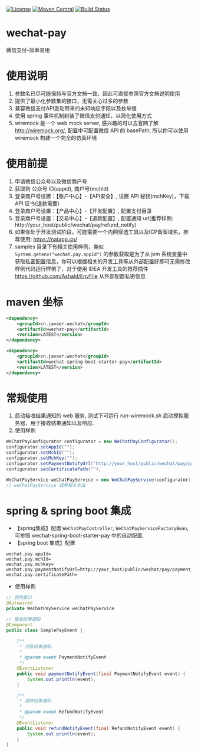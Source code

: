 [![License](https://img.shields.io/badge/License-Apache%202.0-blue.svg)](https://opensource.org/licenses/Apache-2.0)
[![Maven Central](https://img.shields.io/maven-central/v/cn.javaer.wechat/wechat-pay.svg)](https://search.maven.org/search?q=g:cn.javaer.wechat)
[![Build Status](https://travis-ci.org/cn-src/wechat-pay.svg?branch=master)](https://travis-ci.org/cn-src/wechat-pay)

# wechat-pay
微信支付-简单易用

# 使用说明
1. 参数名已尽可能保持与官方文档一致，因此可直接参照官方文档说明使用
2. 提供了最小化参数集的接口，无需关心过多的参数
3. 兼容微信支付API变动带来的未知响应字段以及枚举值
5. 使用 spring 事件机制封装了微信支付通知，以简化使用方式
6. wiremock 是一个 web mock server, 感兴趣的可以去官网了解 http://wiremock.org/, 配置中可配置微信 API 的 basePath, 所以你可以使用 wiremock 构建一个完全的仿真环境

# 使用前提
1. 申请微信公众号以及微信商户号
2. 获取到 公众号 ID(appid), 商户号(mchId)
3. 登录商户号设置：【账户中心】-【API安全】, 设置 API 秘钥(mchKey)，下载 API 证书(退款需要)
4. 登录商户号设置：【产品中心】-【开发配置】, 配置支付目录
5. 登录商户号设置：【交易中心】-【退款配置】, 配置通知 url(推荐样例: http://your_host/public/wechat/pay/refund_notify)
6. 如果你处于开发测试阶段，可能需要一个内网穿透工具以及ICP备案域名，推荐使用: https://natapp.cn/
7. samples 目录下有相关使用样例，类似 `System.getenv("wechat.pay.appId")` 的参数获取是为了从 jvm 系统变量中获取私密配置信息，你可以根据相关的开发工具等从外部配置好即可无需修改样例代码运行样例了，对于使用 IDEA 开发工具的推荐插件 https://github.com/Ashald/EnvFile 从外部配置私密信息

# maven 坐标
```xml
<dependency>
    <groupId>cn.javaer.wechat</groupId>
    <artifactId>wechat-pay</artifactId>
    <version>LATEST</version>
</dependency>

<dependency>
    <groupId>cn.javaer.wechat</groupId>
    <artifactId>wechat-spring-boot-starter-pay</artifactId>
    <version>LATEST</version>
</dependency>
```

# 常规使用

1. 启动接收结果通知的 web 服务, 测试下可运行 run-wiremock.sh 启动模拟服务器，用于接收结果通知以及响应.
2. 使用样例

```java
WeChatPayConfigurator configurator = new WeChatPayConfigurator();
configurator.setAppId("");
configurator.setMchId("");
configurator.setMchKey("");
configurator.setPaymentNotifyUrl("http://your_host/public/wechat/pay/payment_notify");
configurator.setCertificatePath("");

WeChatPayService weChatPayService = new WeChatPayService(configurator);
// weChatPayService 调用相关方法
```

# spring & spring boot 集成

* 【spring集成】配置 `WeChatPayController`, `WeChatPayServiceFactoryBean`, 可参照 wechat-spring-boot-starter-pay 中的自动配置.
* 【spring boot 集成】配置
```
wechat.pay.appId=
wechat.pay.mchId=
wechat.pay.mchKey=
wechat.pay.paymentNotifyUrl=http://your_host/public/wechat/pay/payment_notify
wechat.pay.certificatePath=
```
* 使用样例

```java
// 调用接口
@Autowired
private WeChatPayService weChatPayService
```

```java
// 接收结果通知
@Component
public class SamplePayEvent {

    /**
     * 付款结果通知.
     *
     * @param event PaymentNotifyEvent
     */
    @EventListener
    public void paymentNotifyEvent(final PaymentNotifyEvent event) {
        System.out.println(event);
    }

    /**
     * 退款结果通知.
     *
     * @param event RefundNotifyEvent
     */
    @EventListener
    public void refundNotifyEvent(final RefundNotifyEvent event) {
        System.out.println(event);
    }
}

```
